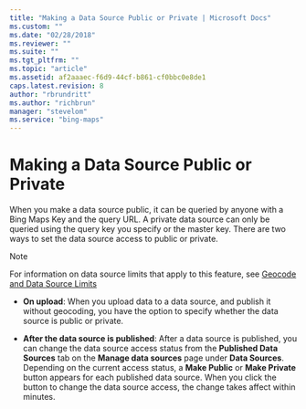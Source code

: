 ```yaml
---
title: "Making a Data Source Public or Private | Microsoft Docs"
ms.custom: ""
ms.date: "02/28/2018"
ms.reviewer: ""
ms.suite: ""
ms.tgt_pltfrm: ""
ms.topic: "article"
ms.assetid: af2aaaec-f6d9-44cf-b861-cf0bbc0e8de1
caps.latest.revision: 8
author: "rbrundritt"
ms.author: "richbrun"
manager: "stevelom"
ms.service: "bing-maps"
---
```

# Making a Data Source Public or Private

When you make a data source public, it can be queried by anyone with a Bing Maps Key and the query URL. A private data source can only be queried using the query key you specify or the master key. There are two ways to set the data source access to public or private.  
  
> [!NOTE]
>  For information on data source limits that apply to this feature, see [Geocode and Data Source Limits](../spatial-data-services/geocode-and-data-source-limits.md)  
  
-   **On upload**: When you upload data to a data source, and publish it without geocoding, you have the option to specify whether the data source is public or private.  
  
-   **After the data source is published**: After a data source is published, you can change the data source access status from the **Published Data Sources** tab on the **Manage data sources** page under **Data Sources**. Depending on the current access status, a **Make Public** or **Make Private** button appears for each published data source. When you click the button to change the data source access, the change takes affect within minutes.